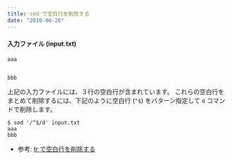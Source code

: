```yaml
---
title: sed で空白行を削除する
date: "2010-08-26"
---
```


#### 入力ファイル (input.txt)

~~~
aaa


bbb

~~~

上記の入力ファイルには、３行の空白行が含まれています。
これらの空白行をまとめて削除するには、下記のように空白行 (`^$`) をパターン指定して `d` コマンドで削除します。

~~~
$ sed '/^$/d' input.txt
aaa
bbb
~~~

* 参考: [tr で空白行を削除する](../tr/remove-empty-lines.html)

